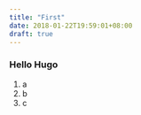 ```yaml
---
title: "First"
date: 2018-01-22T19:59:01+08:00
draft: true
---
```



### Hello Hugo

1. a
2. b
3. c
